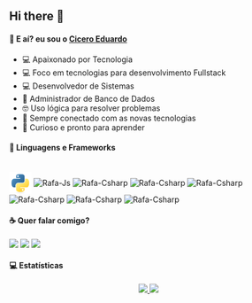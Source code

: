 ## Hi there 👋
#### :wave: E aí? eu sou o <a href="https://www.linkedin.com/in/cicero-eduardo-b6685a274/"> Cicero Eduardo </a> 
- 💻 Apaixonado por Tecnologia
- 💻 Foco em tecnologias para desenvolvimento Fullstack
- 💻 Desenvolvedor de Sistemas
- 🎲 Administrador de Banco de Dados
- 🤓 Uso lógica para resolver problemas
- 📱 Sempre conectado com as novas tecnologias
- 🦝 Curioso e pronto para aprender

#### :rocket: Linguagens e Frameworks
<div style="display: inline_block"><br>
  <img align="center" alt="Rafa-Python" height="40" width="40" src="https://raw.githubusercontent.com/devicons/devicon/master/icons/python/python-original.svg">
  <img align="center" alt="Rafa-Js" height="30" width="40" src="https://cdn.icon-icons.com/icons2/2699/PNG/512/php_horizontal_logo_icon_170852.png">
  <img align="center" alt="Rafa-Csharp" height="40" width="40" src="https://cdn.icon-icons.com/icons2/2415/PNG/512/java_original_wordmark_logo_icon_146459.png">
  <img align="center" alt="Rafa-Csharp" height="40" width="40" src="https://cdn.icon-icons.com/icons2/627/PNG/512/sql-document-outlined-interface-symbol_icon-icons.com_57504.png">
  <img align="center" alt="Rafa-Csharp" height="40" width="40" src="https://cdn.icon-icons.com/icons2/1381/PNG/512/mysqlworkbench_93532.png">
  <img align="center" alt="Rafa-Csharp" height="40" width="40" src="https://cdn.icon-icons.com/icons2/2667/PNG/512/folder_postgres_icon_161286.png">
  <img align="center" alt="Rafa-Csharp" height="40" width="40" src="https://cdn.icon-icons.com/icons2/2415/PNG/512/nodejs_plain_logo_icon_146409.png">
  <img align="center" alt="Rafa-Csharp" height="40" width="40" src="https://cdn.icon-icons.com/icons2/2415/PNG/512/bootstrap_plain_logo_icon_146619.png">
</div>

#### :coffee: Quer falar comigo?
<div> 
  <a href="https://www.instagram.com/ciceroeduardo84/" target="_blank"><img src="https://img.shields.io/badge/-Instagram-%23E4405F?style=for-the-badge&logo=instagram&logoColor=white" target="_blank"></a>
  <a href = "mailto:ciceroeduardobarbosa@hotmail.com"><img src="https://img.shields.io/badge/-Hotmail-%23333?style=for-the-badge&logo=gmail&logoColor=white" target="_blank"></a>
  <a href="https://www.linkedin.com/in/cicero-eduardo-b6685a274/" target="_blank"><img src="https://img.shields.io/badge/-LinkedIn-%230077B5?style=for-the-badge&logo=linkedin&logoColor=white" target="_blank"></a> 
</div>

#### 💻 Estatísticas
<div align="center">
  <a href="https://github.com/CiceroEduardo24">
  <img height="180em" 
    src="https://github-readme-stats.vercel.app/api?username=CiceroEduardo24&show_icons=true&theme=dark&include_all_commits=true&count_private=true"/>
  <img height="180em"
    src="https://github-readme-stats.vercel.app/api/top-langs/?username=CiceroEduardo24&layout=compact&langs_count=8&theme=dark"/>
</div>
 
